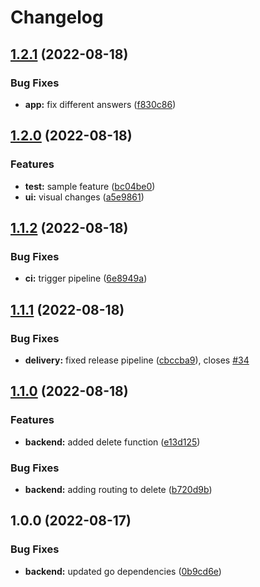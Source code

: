 # Changelog

## [1.2.1](https://github.com/amatzen/SE05-CD-SimpleFortuneCookie/compare/v1.2.0...v1.2.1) (2022-08-18)


### Bug Fixes

* **app:** fix different answers ([f830c86](https://github.com/amatzen/SE05-CD-SimpleFortuneCookie/commit/f830c8624a09b8da56bfff933f8668fc02bd435f))

## [1.2.0](https://github.com/amatzen/SE05-CD-SimpleFortuneCookie/compare/v1.1.2...v1.2.0) (2022-08-18)


### Features

* **test:** sample feature ([bc04be0](https://github.com/amatzen/SE05-CD-SimpleFortuneCookie/commit/bc04be00af38e3551af27baab284deef51387431))
* **ui:** visual changes ([a5e9861](https://github.com/amatzen/SE05-CD-SimpleFortuneCookie/commit/a5e9861d6841276c3cb067f95c05ef5346620115))

## [1.1.2](https://github.com/amatzen/SE05-CD-SimpleFortuneCookie/compare/v1.1.1...v1.1.2) (2022-08-18)


### Bug Fixes

* **ci:** trigger pipeline ([6e8949a](https://github.com/amatzen/SE05-CD-SimpleFortuneCookie/commit/6e8949a3f6b54fa178c85451d5aabb6213f25c6d))

## [1.1.1](https://github.com/amatzen/SE05-CD-SimpleFortuneCookie/compare/v1.1.0...v1.1.1) (2022-08-18)


### Bug Fixes

* **delivery:** fixed release pipeline ([cbccba9](https://github.com/amatzen/SE05-CD-SimpleFortuneCookie/commit/cbccba9e5183bc4b84a892a34845468553954e16)), closes [#34](https://github.com/amatzen/SE05-CD-SimpleFortuneCookie/issues/34)

## [1.1.0](https://github.com/amatzen/SE05-CD-SimpleFortuneCookie/compare/v1.0.0...v1.1.0) (2022-08-18)


### Features

* **backend:** added delete function ([e13d125](https://github.com/amatzen/SE05-CD-SimpleFortuneCookie/commit/e13d12515575e120dd94ade347c83ecc2c5e3619))


### Bug Fixes

* **backend:** adding routing to delete ([b720d9b](https://github.com/amatzen/SE05-CD-SimpleFortuneCookie/commit/b720d9b251279560923e0e8ce4c60101f344379b))

## 1.0.0 (2022-08-17)


### Bug Fixes

* **backend:** updated go dependencies ([0b9cd6e](https://github.com/amatzen/SE05-CD-SimpleFortuneCookie/commit/0b9cd6eddf9f09e505e94d09792853f956c8364f))
